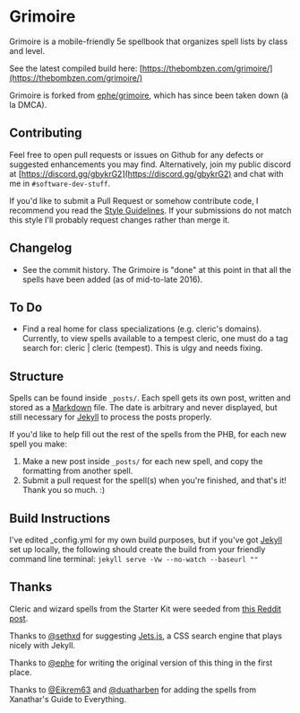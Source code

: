 # Grimoire

Grimoire is a mobile-friendly 5e spellbook that organizes spell lists by class and level.

See the latest compiled build here: [https://thebombzen.com/grimoire/](https://thebombzen.com/grimoire/)

Grimoire is forked from [ephe/grimoire](https://github.com/ephe/grimoire/), which has since been taken down (à la DMCA).

## Contributing
Feel free to open pull requests or issues on Github for any defects or suggested enhancements you may find. Alternatively, join my public discord at [https://discord.gg/gbykrG2](https://discord.gg/gbykrG2) and chat with me in `#software-dev-stuff`.

If you'd like to submit a Pull Request or somehow contribute code, I recommend you read the [Style Guidelines](https://github.com/thebombzen/grimoire/blob/master/style-guidelines.md). If your submissions do not match this style I'll probably request changes rather than merge it. 

## Changelog
* See the commit history. The Grimoire is "done" at this point in that all the spells have been added (as of mid-to-late 2016).

## To Do
* Find a real home for class specializations (e.g. cleric's domains). Currently, to view spells available to a tempest cleric, one must do a tag search for: cleric | cleric (tempest). This is ulgy and needs fixing.

## Structure
Spells can be found inside `_posts/`. Each spell gets its own post, written and stored as a [Markdown](https://daringfireball.net/projects/markdown/basics) file. The date is arbitrary and never displayed, but still necessary for [Jekyll](https://jekyllrb.com) to process the posts properly.

If you'd like to help fill out the rest of the spells from the PHB, for each new spell you make:

1. Make a new post inside `_posts/` for each new spell, and copy the formatting from another spell.
2. Submit a pull request for the spell(s) when you're finished, and that's it! Thank you so much. :)

## Build Instructions
I've edited _config.yml for my own build purposes, but if you've got [Jekyll](https://jekyllrb.com) set up locally, the following should create the build from your friendly command line terminal:
`jekyll serve -Vw --no-watch --baseurl ""`

## Thanks

Cleric and wizard spells from the Starter Kit were seeded from [this Reddit post](https://www.reddit.com/r/DnD/comments/2a7wau/5e_cleric_and_wizard_spells_sorted_by_level/).

Thanks to [@sethxd](https://github.com/sethxd/) for suggesting [Jets.js](https://jets.js.org/), a CSS search engine that plays nicely with Jekyll.

Thanks to [@ephe](https://github.com/ephe/) for writing the original version of this thing in the first place.

Thanks to [@Eikrem63](https://github.com/Eikrem63) and [@duatharben](https://github.com/duatharben) for adding the spells from Xanathar's Guide to Everything. 